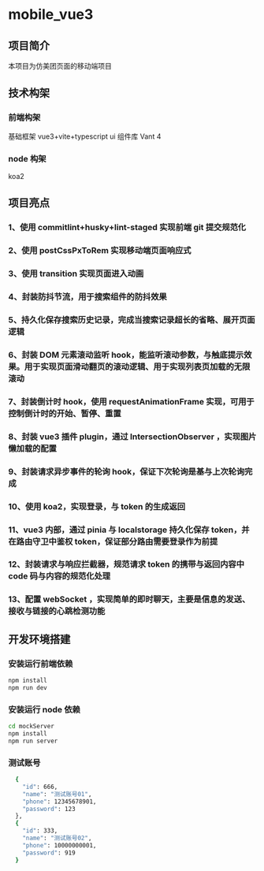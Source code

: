 # mobile_vue3

## 项目简介

本项目为仿美团页面的移动端项目

## 技术构架

### 前端构架

基础框架 vue3+vite+typescript
ui 组件库 Vant 4

### node 构架

koa2

## 项目亮点

### 1、使用 commitlint+husky+lint-staged 实现前端 git 提交规范化

### 2、使用 postCssPxToRem 实现移动端页面响应式

### 3、使用 transition 实现页面进入动画

### 4、封装防抖节流，用于搜索组件的防抖效果

### 5、持久化保存搜索历史记录，完成当搜索记录超长的省略、展开页面逻辑

### 6、封装 DOM 元素滚动监听 hook，能监听滚动参数，与触底提示效果。用于实现页面滑动翻页的滚动逻辑、用于实现列表页加载的无限滚动

### 7、封装倒计时 hook，使用 requestAnimationFrame 实现，可用于控制倒计时的开始、暂停、重置

### 8、封装 vue3 插件 plugin，通过 IntersectionObserver ，实现图片懒加载的配置

### 9、封装请求异步事件的轮询 hook，保证下次轮询是基与上次轮询完成

### 10、使用 koa2，实现登录，与 token 的生成返回

### 11、vue3 内部，通过 pinia 与 localstorage 持久化保存 token，并在路由守卫中鉴权 token，保证部分路由需要登录作为前提

### 12、封装请求与响应拦截器，规范请求 token 的携带与返回内容中 code 码与内容的规范化处理

### 13、配置 webSocket ，实现简单的即时聊天，主要是信息的发送、接收与链接的心跳检测功能

## 开发环境搭建

### 安装运行前端依赖

```sh
npm install
npm run dev
```

### 安装运行 node 依赖

```sh
cd mockServer
npm install
npm run server
```

### 测试账号

```sh
  {
    "id": 666,
    "name": "测试账号01",
    "phone": 12345678901,
    "password": 123
  },
  {
    "id": 333,
    "name": "测试账号02",
    "phone": 10000000001,
    "password": 919
  }
```
